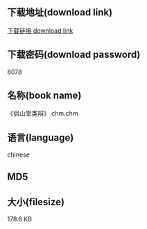## 下载地址(download link)
[下载链接 download link](https://tutu365.netlify.app/?s=%E3%80%8A%E4%BE%A3%E5%B1%B1%E5%A0%82%E7%B1%BB%E8%BE%A9%E3%80%8B.chm)

## 下载密码(download password)
8078

## 名称(book name)
《侣山堂类辩》.chm.chm

## 语言(language)
chinese

## MD5


## 大小(filesize)
178.6 KB
